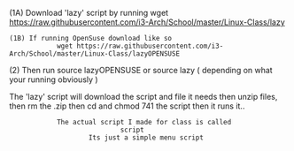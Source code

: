 (1A) Download 'lazy' script by running 
			wget https://raw.githubusercontent.com/i3-Arch/School/master/Linux-Class/lazy
 	
	(1B) If running OpenSuse download like so
				wget https://raw.githubusercontent.com/i3-Arch/School/master/Linux-Class/lazyOPENSUSE 


(2) Then run          source lazyOPENSUSE         or       source lazy        ( depending on what your running obviously ) 

The 'lazy' script will download the script and file it needs
		then unzip files, then rm the .zip
		 then cd and chmod 741 the script
	  		    then it runs it..

				The actual script I made for class is called 
								script
						Its just a simple menu script
